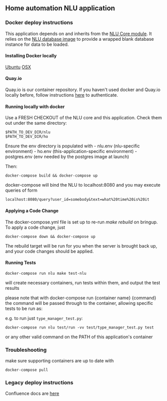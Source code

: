 ## Home automation NLU application

### Docker deploy instructions

This application depends on and inherits from the [NLU Core module](https://github.com/iAmPlus/nlu). It relies on the [NLU database image](https://github.com/iAmPlus/nlu-postgres-docker) to provide a wrapped blank database instance for data to be loaded.

#### Installing Docker locally

[Ubuntu](https://docs.docker.com/engine/installation/linux/docker-ce/ubuntu/)
[OSX](https://www.docker.com/docker-mac)

#### Quay.io

Quay.io is our container repository. If you haven't used docker and Quay.io locally before, follow instructions [here](https://iamplus.atlassian.net/wiki/spaces/NE/pages/108958457/Docker+Setup) to authenticate.

#### Running locally with docker

Use a FRESH CHECKOUT of the NLU core and this application. Check them out under the same directory:

```
$PATH_TO_DEV_DIR/nlu
$PATH_TO_DEV_DIR/ho
```

Ensure the env directory is populated with
    - nlu.env (nlu-specific environment)
    - ho.env (this-application-specific environment)
    - postgres.env (env needed by the postgres image at launch)

Then:

```docker-compose build && docker-compose up```

docker-compose will bind the NLU to localhost:8080 and you may execute queries of form

```localhost:8080/query?user_id=somebody&text=what%20time%20is%20it```

#### Applying a Code Change

The docker-compose.yml file is set up to re-run *make rebuild* on bringup. To apply a code change, just

```docker-compose down && docker-compose up```

The rebuild target will be run for you when the server is brought back up, and your code changes should be applied.

#### Running Tests

```docker-compose run nlu make test-nlu```

will create necessary containers, run tests within them, and output the test results

please note that with docker-compose run {container name} {command} the command will be passed through to the container, allowing specific tests to be run as:

e.g. to run just `type_manager_test.py`:

```docker-compose run nlu test/run -vv test/type_manager_test.py test```

or any other valid command on the PATH of this application's container

### Troubleshooting

make sure supporting containers are up to date with

```docker-compose pull```

### Legacy deploy instructions

Confluence docs are [here](https://iamplus.atlassian.net/wiki/display/NE/NLU+build+process)
